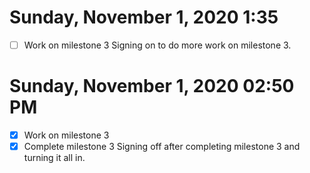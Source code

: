 # Sunday, November 1, 2020 1:35
- [ ] Work on milestone 3
Signing on to do more work on milestone 3. 
# Sunday, November  1, 2020 02:50 PM
- [x] Work on milestone 3
- [x] Complete milestone 3
Signing off after completing milestone 3 and turning it all in. 
